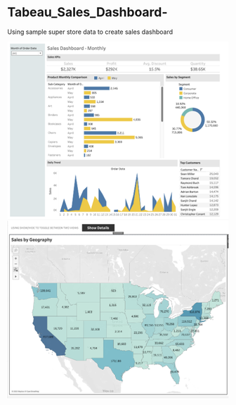 # Tabeau_Sales_Dashboard-
Using sample super store data to create sales dashboard 

![dashboard](Sales_Dashboard.png)
![GeographicView](GeographicView.png)

